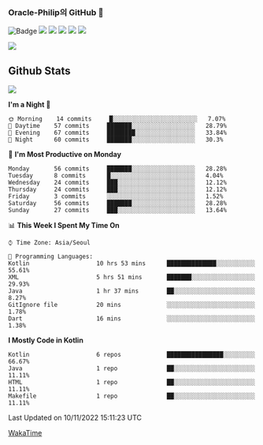 ### Oracle-Philip의 GitHub 👋

![Badge](http://img.shields.io/badge/-Java-black?style=flat-square)
<img src="https://img.shields.io/badge/ -Kotlin-black?style=flat-square&logo=Kotlin&logoColor=#7F52FF"/></a>
<img src="https://img.shields.io/badge/ -Dart-black?style=flat-square&logo=Dart&logoColor=#0175C2"/></a>
<img src="https://img.shields.io/badge/ -Android-black?style=flat-square&logo=Android&logoColor=#3DDC84"/></a>
<img src="https://img.shields.io/badge/ -Flutter-black?style=flat-square&logo=Flutter&logoColor=#02569B"/></a>
<img src="https://img.shields.io/badge/ -Firebase-black?style=flat-square&logo=Firebase&logoColor=#FFCA28"/></a>

<img src="https://img.shields.io/badge/ -BLE-black?style=flat-square&logo=Bluetooth&logoColor=#0082FC"/></a>

<!--
<img src="https://img.shields.io/badge/ -STM32F103-black?style=flat-square&logo=STMicroelectronics&logoColor=#03234B"/></a>
<img src="https://img.shields.io/badge/ -Qt-black?style=flat-square&logo=Qt&logoColor=#41CD52"/></a>
-->

<!--
![Badge](http://img.shields.io/badge/-Java-black?style=flat-square)
![Badge](http://img.shields.io/badge/-Koltin-black?style=flat-square)
![Badge](http://img.shields.io/badge/-Dart-black?style=flat-square)
![Badge](http://img.shields.io/badge/-Android-black?style=flat-square)
![Badge](http://img.shields.io/badge/-Flutter-black?style=flat-square)
![Badge](http://img.shields.io/badge/-Firebase-black?style=flat-square)
-->

## Github Stats  
<div align="left"><img src="https://github-readme-stats.vercel.app/api?username=Oracle-Philip&show_icons=true&count_private=true&hide_border=true" align="center" /></div>


<!--START_SECTION:waka-->
**I'm a Night 🦉** 

```text
🌞 Morning    14 commits     █░░░░░░░░░░░░░░░░░░░░░░░░   7.07% 
🌆 Daytime    57 commits     ███████░░░░░░░░░░░░░░░░░░   28.79% 
🌃 Evening    67 commits     ████████░░░░░░░░░░░░░░░░░   33.84% 
🌙 Night      60 commits     ███████░░░░░░░░░░░░░░░░░░   30.3%

```
📅 **I'm Most Productive on Monday** 

```text
Monday       56 commits     ███████░░░░░░░░░░░░░░░░░░   28.28% 
Tuesday      8 commits      █░░░░░░░░░░░░░░░░░░░░░░░░   4.04% 
Wednesday    24 commits     ███░░░░░░░░░░░░░░░░░░░░░░   12.12% 
Thursday     24 commits     ███░░░░░░░░░░░░░░░░░░░░░░   12.12% 
Friday       3 commits      ░░░░░░░░░░░░░░░░░░░░░░░░░   1.52% 
Saturday     56 commits     ███████░░░░░░░░░░░░░░░░░░   28.28% 
Sunday       27 commits     ███░░░░░░░░░░░░░░░░░░░░░░   13.64%

```


📊 **This Week I Spent My Time On** 

```text
⌚︎ Time Zone: Asia/Seoul

💬 Programming Languages: 
Kotlin                   10 hrs 53 mins      ██████████████░░░░░░░░░░░   55.61% 
XML                      5 hrs 51 mins       ███████░░░░░░░░░░░░░░░░░░   29.93% 
Java                     1 hr 37 mins        ██░░░░░░░░░░░░░░░░░░░░░░░   8.27% 
GitIgnore file           20 mins             ░░░░░░░░░░░░░░░░░░░░░░░░░   1.78% 
Dart                     16 mins             ░░░░░░░░░░░░░░░░░░░░░░░░░   1.38%

```

**I Mostly Code in Kotlin** 

```text
Kotlin                   6 repos             ████████████████░░░░░░░░░   66.67% 
Java                     1 repo              ██░░░░░░░░░░░░░░░░░░░░░░░   11.11% 
HTML                     1 repo              ██░░░░░░░░░░░░░░░░░░░░░░░   11.11% 
Makefile                 1 repo              ██░░░░░░░░░░░░░░░░░░░░░░░   11.11%

```



 Last Updated on 10/11/2022 15:11:23 UTC
<!--END_SECTION:waka-->


<!--
**Oracle-Philip/Oracle-Philip** is a ✨ _special_ ✨ repository because its `README.md` (this file) appears on your GitHub profile.

Here are some ideas to get you started:

- 🔭 I’m currently working on ...
- 🌱 I’m currently learning ...
- 👯 I’m looking to collaborate on ...
- 🤔 I’m looking for help with ...
- 💬 Ask me about ...
- 📫 How to reach me: ...
- 😄 Pronouns: ...
- ⚡ Fun fact: ...
-->


[WakaTime](https://wakatime.com/dashboard)
